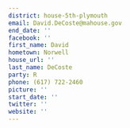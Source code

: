 ```yaml
---
district: house-5th-plymouth
email: David.DeCoste@mahouse.gov
end_date: ''
facebook: ''
first_name: David
hometown: Norwell
house_url: ''
last_name: DeCoste
party: R
phone: (617) 722-2460
picture: ''
start_date: ''
twitter: ''
website: ''
---
```

